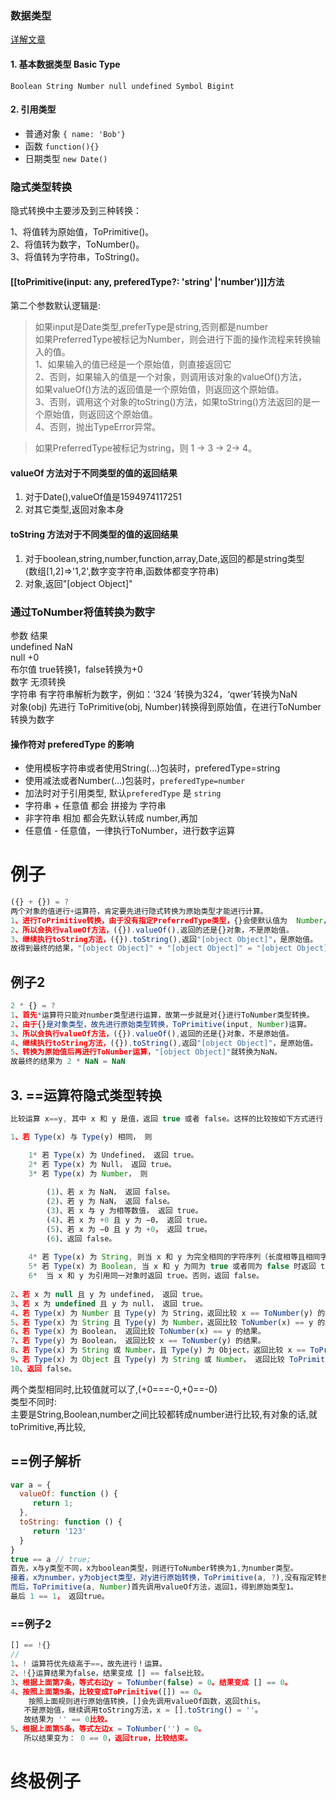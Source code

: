 ### 数据类型
[详解文章](https://segmentfault.com/a/1190000040048164)
#### 1. 基本数据类型 Basic Type
`Boolean String Number null undefined Symbol Bigint`
#### 2. 引用类型
- 普通对象  `{ name: 'Bob'}`  
- 函数      `function(){}`  
- 日期类型   `new Date()`
### 隐式类型转换
隐式转换中主要涉及到三种转换：

1、将值转为原始值，ToPrimitive()。  
2、将值转为数字，ToNumber()。  
3、将值转为字符串，ToString()。  

#### [[toPrimitive(input: any, preferedType?: 'string' |'number')]]方法  
第二个参数默认逻辑是:  
>如果input是Date类型,preferType是string,否则都是number  
>如果PreferredType被标记为Number，则会进行下面的操作流程来转换输入的值。  
1、如果输入的值已经是一个原始值，则直接返回它  
2、否则，如果输入的值是一个对象，则调用该对象的valueOf()方法，  
   如果valueOf()方法的返回值是一个原始值，则返回这个原始值。  
3、否则，调用这个对象的toString()方法，如果toString()方法返回的是一个原始值，则返回这个原始值。  
4、否则，抛出TypeError异常。  

>如果PreferredType被标记为string，则 1 -> 3 -> 2-> 4。  


#### valueOf 方法对于不同类型的值的返回结果
1. 对于Date(),valueOf值是1594974117251  
2. 对其它类型,返回对象本身  
#### toString 方法对于不同类型的值的返回结果
1. 对于boolean,string,number,function,array,Date,返回的都是string类型  
(数组[1,2]=>'1,2',数字变字符串,函数体都变字符串)  
2. 对象,返回"[object Object]"

### 通过ToNumber将值转换为数字
参数	结果  
undefined	NaN  
null	+0  
布尔值	true转换1，false转换为+0  
数字	无须转换  
字符串	有字符串解析为数字，例如：‘324 ’转换为324，‘qwer’转换为NaN  
对象(obj)	先进行 ToPrimitive(obj, Number)转换得到原始值，在进行ToNumber 转换为数字  

#### 操作符对 preferedType 的影响
- 使用模板字符串或者使用String(...)包装时，preferedType=string  
- 使用减法或者Number(...)包装时，`preferedType=number`  
- 加法时对于引用类型, 默认`preferedType` 是 `string`   
- 字符串 + 任意值 都会 拼接为 字符串  
- 非字符串 相加 都会先默认转成 number,再加  
- 任意值 - 任意值，一律执行ToNumber，进行数字运算  

# 例子
```js
({} + {}) = ?
两个对象的值进行+运算符，肯定要先进行隐式转换为原始类型才能进行计算。  
1、进行ToPrimitive转换，由于没有指定PreferredType类型，{}会使默认值为  Number，进行ToPrimitive(input, Number)运算。  
2、所以会执行valueOf方法，({}).valueOf(),返回的还是{}对象，不是原始值。  
3、继续执行toString方法，({}).toString(),返回"[object Object]"，是原始值。  
故得到最终的结果，"[object Object]" + "[object Object]" = "[object Object][object Object]"  
```
## 例子2
```js
2 * {} = ?  
1、首先*运算符只能对number类型进行运算，故第一步就是对{}进行ToNumber类型转换。  
2、由于{}是对象类型，故先进行原始类型转换，ToPrimitive(input, Number)运算。  
3、所以会执行valueOf方法，({}).valueOf(),返回的还是{}对象，不是原始值。  
4、继续执行toString方法，({}).toString(),返回"[object Object]"，是原始值。    
5、转换为原始值后再进行ToNumber运算，"[object Object]"就转换为NaN。  
故最终的结果为 2 * NaN = NaN  
```

## 3. ==运算符隐式类型转换
```js
比较运算 x==y, 其中 x 和 y 是值，返回 true 或者 false。这样的比较按如下方式进行：

1、若 Type(x) 与 Type(y) 相同， 则  

    1* 若 Type(x) 为 Undefined， 返回 true。  
    2* 若 Type(x) 为 Null， 返回 true。  
    3* 若 Type(x) 为 Number， 则  
  
        (1)、若 x 为 NaN， 返回 false。  
        (2)、若 y 为 NaN， 返回 false。  
        (3)、若 x 与 y 为相等数值， 返回 true。  
        (4)、若 x 为 +0 且 y 为 −0， 返回 true。  
        (5)、若 x 为 −0 且 y 为 +0， 返回 true。  
        (6)、返回 false。  
        
    4* 若 Type(x) 为 String, 则当 x 和 y 为完全相同的字符序列（长度相等且相同字符在相同位置）时返回 true。 否则， 返回 false。  
    5* 若 Type(x) 为 Boolean, 当 x 和 y 为同为 true 或者同为 false 时返回 true。 否则， 返回 false。  
    6*  当 x 和 y 为引用同一对象时返回 true。否则，返回 false。  
  
2、若 x 为 null 且 y 为 undefined， 返回 true。  
3、若 x 为 undefined 且 y 为 null， 返回 true。  
4、若 Type(x) 为 Number 且 Type(y) 为 String，返回比较 x == ToNumber(y) 的结果。  
5、若 Type(x) 为 String 且 Type(y) 为 Number，返回比较 ToNumber(x) == y 的结果。  
6、若 Type(x) 为 Boolean， 返回比较 ToNumber(x) == y 的结果。  
7、若 Type(y) 为 Boolean， 返回比较 x == ToNumber(y) 的结果。  
8、若 Type(x) 为 String 或 Number，且 Type(y) 为 Object，返回比较 x == ToPrimitive(y) 的结果。  
9、若 Type(x) 为 Object 且 Type(y) 为 String 或 Number， 返回比较 ToPrimitive(x) == y 的结果。  
10、返回 false。  
```
两个类型相同时,比较值就可以了,(+0===-0,+0==-0)  
类型不同时:  
主要是String,Boolean,number之间比较都转成number进行比较,有对象的话,就toPrimitive,再比较,  

## ==例子解析
```js
var a = {
  valueOf: function () {
     return 1;
  },
  toString: function () {
     return '123'
  }
}
true == a // true;
首先，x与y类型不同，x为boolean类型，则进行ToNumber转换为1,为number类型。
接着，x为number，y为object类型，对y进行原始转换，ToPrimitive(a, ?),没有指定转换类型，默认number类型。
而后，ToPrimitive(a, Number)首先调用valueOf方法，返回1，得到原始类型1。
最后 1 == 1， 返回true。
```
### ==例子2
```js
[] == !{}
//
1、! 运算符优先级高于==，故先进行！运算。
2、!{}运算结果为false，结果变成 [] == false比较。
3、根据上面第7条，等式右边y = ToNumber(false) = 0。结果变成 [] == 0。
4、按照上面第9条，比较变成ToPrimitive([]) == 0。
    按照上面规则进行原始值转换，[]会先调用valueOf函数，返回this。
   不是原始值，继续调用toString方法，x = [].toString() = ''。
   故结果为 '' == 0比较。
5、根据上面第5条，等式左边x = ToNumber('') = 0。
   所以结果变为： 0 == 0，返回true，比较结束。
```

# 终极例子
